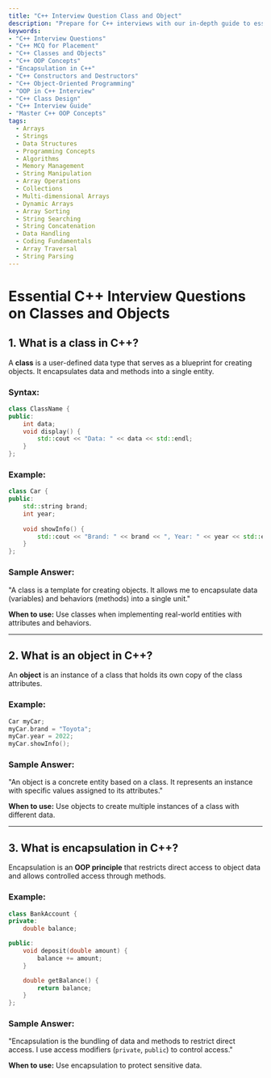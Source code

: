 ```yaml
---
title: "C++ Interview Question Class and Object"
description: "Prepare for C++ interviews with our in-depth guide to essential C++ interview questions on classes and objects. Learn key OOP concepts, encapsulation, constructors, destructors, and object-oriented programming in C++. Ideal for beginners and professionals."
keywords:
- "C++ Interview Questions"
- "C++ MCQ for Placement"
- "C++ Classes and Objects"
- "C++ OOP Concepts"
- "Encapsulation in C++"
- "C++ Constructors and Destructors"
- "C++ Object-Oriented Programming"
- "OOP in C++ Interview"
- "C++ Class Design"
- "C++ Interview Guide"
- "Master C++ OOP Concepts"
tags:
  - Arrays
  - Strings
  - Data Structures
  - Programming Concepts
  - Algorithms
  - Memory Management
  - String Manipulation
  - Array Operations
  - Collections
  - Multi-dimensional Arrays
  - Dynamic Arrays
  - Array Sorting
  - String Searching
  - String Concatenation
  - Data Handling
  - Coding Fundamentals
  - Array Traversal
  - String Parsing
---
```


# **Essential C++ Interview Questions on Classes and Objects**

## **1. What is a class in C++?**

A **class** is a user-defined data type that serves as a blueprint for creating objects. It encapsulates data and methods into a single entity.

### **Syntax:**

```cpp
class ClassName {
public:
    int data;
    void display() {
        std::cout << "Data: " << data << std::endl;
    }
};
```

### **Example:**

```cpp
class Car {
public:
    std::string brand;
    int year;
    
    void showInfo() {
        std::cout << "Brand: " << brand << ", Year: " << year << std::endl;
    }
};
```

### **Sample Answer:**

"A class is a template for creating objects. It allows me to encapsulate data (variables) and behaviors (methods) into a single unit."

**When to use:** Use classes when implementing real-world entities with attributes and behaviors.

---

## **2. What is an object in C++?**

An **object** is an instance of a class that holds its own copy of the class attributes.

### **Example:**

```cpp
Car myCar;
myCar.brand = "Toyota";
myCar.year = 2022;
myCar.showInfo();
```

### **Sample Answer:**

"An object is a concrete entity based on a class. It represents an instance with specific values assigned to its attributes."

**When to use:** Use objects to create multiple instances of a class with different data.

---

## **3. What is encapsulation in C++?**

Encapsulation is an **OOP principle** that restricts direct access to object data and allows controlled access through methods.

### **Example:**

```cpp
class BankAccount {
private:
    double balance;

public:
    void deposit(double amount) {
        balance += amount;
    }

    double getBalance() {
        return balance;
    }
};
```

### **Sample Answer:**

"Encapsulation is the bundling of data and methods to restrict direct access. I use access modifiers (`private`, `public`) to control access."

**When to use:** Use encapsulation to protect sensitive data.

